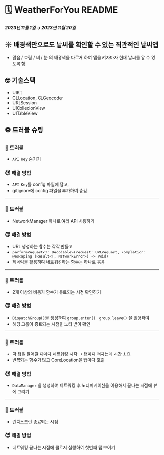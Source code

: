 # 🗓 WeatherForYou README

##### 2023년 11월 1일 → 2023년 11월 20일

## ☀️ 배경색만으로도 날씨를 확인할 수 있는 직관적인 날씨앱
* 맑음 / 흐림 / 비 / 눈 의 배경색을 다르게 하여 앱을 켜자마자 현재 날씨를 알 수 있도록 함

## 🤓 기술스택
* UIKit
* CLLocation, CLGeocoder
* URLSession
* UICollecionView
* UITableView

## ⚽️ 트러블 슈팅

### 👿 트러블
* `API Key` 숨기기

### 😈 해결 방법
* `API Key`를 config 파일에 담고,
* gitignore에 config 파일을 추가하여 숨김
---
### 👿 트러블
* NetworkManager 하나로 여러 API 사용하기

### 😈 해결 방법
* URL 생성하는 함수는 각각 만들고
* `performRequest<T: Decodable>(request: URLRequest, completion: @escaping (Result<T, NetworkError>) -> Void)`
* 제네릭을 활용하여 네트워킹하는 함수는 하나로 묶음
---
### 👿 트러블
* 2개 이상의 비동기 함수가 종료되는 시점 확인하기

### 😈 해결 방법
* `DispatchGroup()`을 생성하여 `group.enter()` ` group.leave()` 을 활용하여
* 해당 그룹이 종료되는 시점을 노티 받아 확인
---
### 👿 트러블
* 각 탭을 들어갈 때마다 네트워킹 시작 → 탭마다 켜지는데 시간 소요
* 반복되는 함수가 많고 CoreLocation을 탭마다 호출

### 😈 해결 방법
* `DataManager` 을 생성하여 네트워킹 후 노티피케이션을 이용해서 끝나는 시점에 뷰에 그리기
---
### 👿 트러블
* 런치스크린 종료되는 시점

### 😈 해결 방법
* 네트워킹 끝나는 시점에 클로저 실행하여 첫번째 탭 보이기
